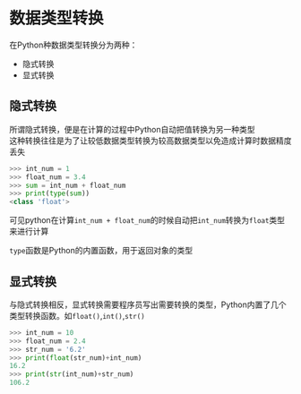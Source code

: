 # 数据类型转换

在Python种数据类型转换分为两种：
- 隐式转换
- 显式转换

## 隐式转换

所谓隐式转换，便是在计算的过程中Python自动把值转换为另一种类型<br>
这种转换往往是为了让较低数据类型转换为较高数据类型以免造成计算时数据精度丢失

```python
>>> int_num = 1
>>> float_num = 3.4
>>> sum = int_num + float_num
>>> print(type(sum))
<class 'float'>
```
可见python在计算`int_num + float_num`的时候自动把`int_num`转换为`float`类型来进行计算

`type`函数是Python的内置函数，用于返回对象的类型

## 显式转换

与隐式转换相反，显式转换需要程序员写出需要转换的类型，Python内置了几个类型转换函数。如`float()`,`int()`,`str()`

```python
>>> int_num = 10
>>> float_num = 2.4
>>> str_num = '6.2'
>>> print(float(str_num)+int_num)
16.2
>>> print(str(int_num)+str_num)
106.2
```